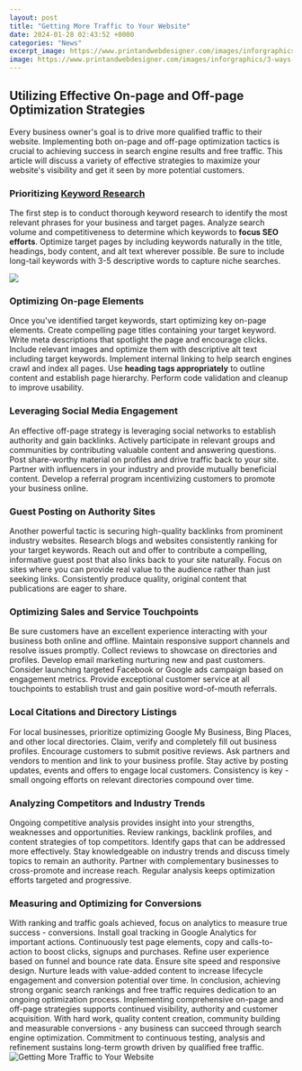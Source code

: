 ```yaml
---
layout: post
title: "Getting More Traffic to Your Website"
date: 2024-01-28 02:43:52 +0000
categories: "News"
excerpt_image: https://www.printandwebdesigner.com/images/inforgraphics/3-ways-to-drive-traffic-to-your-site.jpg
image: https://www.printandwebdesigner.com/images/inforgraphics/3-ways-to-drive-traffic-to-your-site.jpg
---
```


## Utilizing Effective On-page and Off-page Optimization Strategies 
Every business owner's goal is to drive more qualified traffic to their website. Implementing both on-page and off-page optimization tactics is crucial to achieving success in search engine results and free traffic. This article will discuss a variety of effective strategies to maximize your website's visibility and get it seen by more potential customers.
### Prioritizing [Keyword Research](https://yt.io.vn/collection/ahlers)
The first step is to conduct thorough keyword research to identify the most relevant phrases for your business and target pages. Analyze search volume and competitiveness to determine which keywords to **focus SEO efforts**. Optimize target pages by including keywords naturally in the title, headings, body content, and alt text wherever possible. Be sure to include long-tail keywords with 3-5 descriptive words to capture niche searches. 

![](https://bosmol.com/wp-content/uploads/2020/11/Increase-Your-Website-Traffic.jpg)
### Optimizing **On-page Elements** 
Once you've identified target keywords, start optimizing key on-page elements. Create compelling page titles containing your target keyword. Write meta descriptions that spotlight the page and encourage clicks. Include relevant images and optimize them with descriptive alt text including target keywords. Implement internal linking to help search engines crawl and index all pages. Use **heading tags appropriately** to outline content and establish page hierarchy. Perform code validation and cleanup to improve usability.
### Leveraging **Social Media Engagement**
An effective off-page strategy is leveraging social networks to establish authority and gain backlinks. Actively participate in relevant groups and communities by contributing valuable content and answering questions. Post share-worthy material on profiles and drive traffic back to your site. Partner with influencers in your industry and provide mutually beneficial content. Develop a referral program incentivizing customers to promote your business online.
### Guest Posting on Authority Sites
Another powerful tactic is securing high-quality backlinks from prominent industry websites. Research blogs and websites consistently ranking for your target keywords. Reach out and offer to contribute a compelling, informative guest post that also links back to your site naturally. Focus on sites where you can provide real value to the audience rather than just seeking links. Consistently produce quality, original content that publications are eager to share.
### Optimizing **Sales and Service Touchpoints** 
Be sure customers have an excellent experience interacting with your business both online and offline. Maintain responsive support channels and resolve issues promptly. Collect reviews to showcase on directories and profiles. Develop email marketing nurturing new and past customers. Consider launching targeted Facebook or Google ads campaign based on engagement metrics. Provide exceptional customer service at all touchpoints to establish trust and gain positive word-of-mouth referrals.
### Local Citations and Directory Listings
For local businesses, prioritize optimizing Google My Business, Bing Places, and other local directories. Claim, verify and completely fill out business profiles. Encourage customers to submit positive reviews. Ask partners and vendors to mention and link to your business profile. Stay active by posting updates, events and offers to engage local customers. Consistency is key - small ongoing efforts on relevant directories compound over time. 
### Analyzing Competitors and Industry Trends
Ongoing competitive analysis provides insight into your strengths, weaknesses and opportunities. Review rankings, backlink profiles, and content strategies of top competitors. Identify gaps that can be addressed more effectively. Stay knowledgeable on industry trends and discuss timely topics to remain an authority. Partner with complementary businesses to cross-promote and increase reach. Regular analysis keeps optimization efforts targeted and progressive.
### Measuring and Optimizing for Conversions
With ranking and traffic goals achieved, focus on analytics to measure true success - conversions. Install goal tracking in Google Analytics for important actions. Continuously test page elements, copy and calls-to-action to boost clicks, signups and purchases. Refine user experience based on funnel and bounce rate data. Ensure site speed and responsive design. Nurture leads with value-added content to increase lifecycle engagement and conversion potential over time.
In conclusion, achieving strong organic search rankings and free traffic requires dedication to an ongoing optimization process. Implementing comprehensive on-page and off-page strategies supports continued visibility, authority and customer acquisition. With hard work, quality content creation, community building and measurable conversions - any business can succeed through search engine optimization. Commitment to continuous testing, analysis and refinement sustains long-term growth driven by qualified free traffic.
![Getting More Traffic to Your Website](https://www.printandwebdesigner.com/images/inforgraphics/3-ways-to-drive-traffic-to-your-site.jpg)